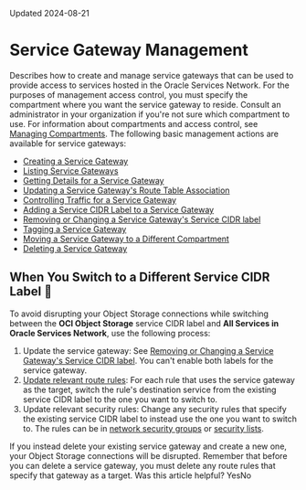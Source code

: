 Updated 2024-08-21
# Service Gateway Management
Describes how to create and manage service gateways that can be used to provide access to services hosted in the Oracle Services Network.
For the purposes of management access control, you must specify the compartment where you want the service gateway to reside. Consult an administrator in your organization if you're not sure which compartment to use. For information about compartments and access control, see [Managing Compartments](https://docs.oracle.com/iaas/Content/Identity/compartments/managingcompartments.htm).
The following basic management actions are available for service gateways:
  * [Creating a Service Gateway](https://docs.oracle.com/en-us/iaas/Content/Network/Tasks/create-sgw.htm#create-sgw "Create a service gateway in a Virtual Cloud Network \(VCN\) to allow access to the Oracle Services Network \(OSN\).")
  * [Listing Service Gateways](https://docs.oracle.com/en-us/iaas/Content/Network/Tasks/list-sgw.htm#list-sgw "List the service gateways \(SGWs\) available in a given compartment.")
  * [Getting Details for a Service Gateway](https://docs.oracle.com/en-us/iaas/Content/Network/Tasks/get-sgw.htm#get-sgw "View the settings for a particular service gateway \(SGW\).")
  * [Updating a Service Gateway's Route Table Association](https://docs.oracle.com/en-us/iaas/Content/Network/Tasks/update-sgw.htm#update-sgw "You can update a service gateway in a Virtual Cloud Network \(VCN\) to associate it with a route table or change the existing route table association.")
  * [Controlling Traffic for a Service Gateway](https://docs.oracle.com/en-us/iaas/Content/Network/Tasks/sgw-traffic.htm#sgw-traffic "You can block or allow traffic for a service gateway in a virtual cloud network \(VCN\).")
  * [Adding a Service CIDR Label to a Service Gateway](https://docs.oracle.com/en-us/iaas/Content/Network/Tasks/attach-sgw.htm#attach-sgw "Add a specified service CIDR label to the service gateway.")
  * [Removing or Changing a Service Gateway's Service CIDR label](https://docs.oracle.com/en-us/iaas/Content/Network/Tasks/detatch-sgw.htm#detatch-sgw "Remove or change a specified service CIDR label from the specified service gateway.")
  * [Tagging a Service Gateway](https://docs.oracle.com/en-us/iaas/Content/Network/Tasks/tags-sgw.htm#tags-sgw "Add tags to a service gateway.")
  * [Moving a Service Gateway to a Different Compartment](https://docs.oracle.com/en-us/iaas/Content/Network/Tasks/move-sgw.htm#move-sgw "Move a service gateway into a different compartment within the same tenancy.")
  * [Deleting a Service Gateway](https://docs.oracle.com/en-us/iaas/Content/Network/Tasks/delete-sgw.htm#delete-sgw "Delete a service gateway in a Virtual Cloud Network \(VCN\) to remove access to the Oracle Services Network \(OSN\).")


## When You Switch to a Different Service CIDR Label 🔗 
To avoid disrupting your Object Storage connections while switching between the **OCI <region> Object Storage** service CIDR label and **All <region> Services in Oracle Services Network**, use the following process:
  1. Update the service gateway: See [Removing or Changing a Service Gateway's Service CIDR label](https://docs.oracle.com/en-us/iaas/Content/Network/Tasks/detatch-sgw.htm#detatch-sgw "Remove or change a specified service CIDR label from the specified service gateway."). You can't enable both labels for the service gateway.
  2. [Update relevant route rules](https://docs.oracle.com/en-us/iaas/Content/Network/Tasks/update-rules-routetable.htm#update-rules-routetable "Add, edit, or delete rules for a Virtual Cloud Network \(VCN\) route table."): For each rule that uses the service gateway as the target, switch the rule's destination service from the existing service CIDR label to the one you want to switch to. 
  3. Update relevant security rules: Change any security rules that specify the existing service CIDR label to instead use the one you want to switch to. The rules can be in [network security groups](https://docs.oracle.com/en-us/iaas/Content/Network/Concepts/networksecuritygroups.htm#Network_Security_Groups) or [security lists](https://docs.oracle.com/en-us/iaas/Content/Network/Concepts/securitylists.htm#Security_Lists).


If you instead delete your existing service gateway and create a new one, your Object Storage connections will be disrupted. Remember that before you can delete a service gateway, you must delete any route rules that specify that gateway as a target.
Was this article helpful?
YesNo

